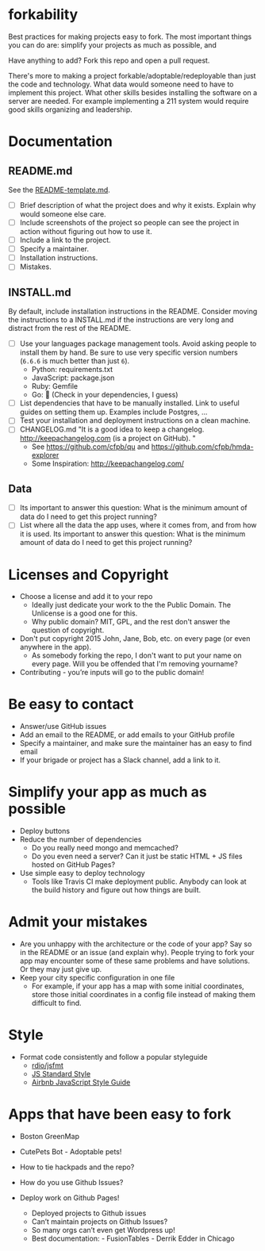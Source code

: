 # forkability

Best practices for making projects easy to fork. The most important things you can do are: simplify your projects as much as possible, and

Have anything to add? Fork this repo and open a pull request.

There's more to making a project forkable/adoptable/redeployable than just the code and technology. What data would someone need to have to implement this project. What other skills besides installing the software on a server are needed. For example implementing a 211 system would require good skills organizing and leadership.

# Documentation

## README.md

See the [README-template.md]().

- [ ] Brief description of what the project does and why it exists. Explain why would someone else care.
- [ ] Include screenshots of the project so people can see the project in action without figuring out how to use it.
- [ ] Include a link to the project.
- [ ] Specify a maintainer.
- [ ] Installation instructions.
- [ ] Mistakes.

## INSTALL.md

By default, include installation instructions in the README. Consider moving the instructions to a INSTALL.md if the instructions are very long and distract from the rest of the README.

- [ ] Use your languages package management tools. Avoid asking people to install them by hand. Be sure to use very specific version numbers (`6.6.6` is much better than just `6`).
    - Python: requirements.txt
    - JavaScript: package.json
    - Ruby: Gemfile
    - Go: :troll: (Check in your dependencies, I guess)
- [ ] List dependencies that have to be manually installed. Link to useful guides on setting them up. Examples include Postgres, ...
- [ ] Test your installation and deployment instructions on a clean machine.
- [ ] CHANGELOG.md
    "It is a good idea to keep a changelog. http://keepachangelog.com (is a project on GitHub). "
    - See https://github.com/cfpb/qu and https://github.com/cfpb/hmda-explorer
    - Some Inspiration: http://keepachangelog.com/

## Data

- [ ] Its important to answer this question: What is the minimum amount of data do I need to get this project running?
- [ ] List where all the data the app uses, where it comes from, and from how it is used. Its important to answer this question: What is the minimum amount of data do I need to get this project running?

# Licenses and Copyright

- Choose a license and add it to your repo
    - Ideally just dedicate your work to the the Public Domain. The Unlicense is a good one for this.
    - Why public domain? MIT, GPL, and the rest don't answer the question of copyright.
- Don't put copyright 2015 John, Jane, Bob, etc. on every page (or even anywhere in the app).
    - As somebody forking the repo, I don't want to put your name on every page. Will you be offended that I'm removing yourname?
- Contributing - you’re inputs will go to the public domain!

# Be easy to contact

- Answer/use GitHub issues
- Add an email to the README, or add emails to your GitHub profile
- Specify a maintainer, and make sure the maintainer has an easy to find email
- If your brigade or project has a Slack channel, add a link to it.

# Simplify your app as much as possible

- Deploy buttons
- Reduce the number of dependencies
    - Do you really need mongo and memcached?
    - Do you even need a server? Can it just be static HTML + JS files hosted on GitHub Pages?
- Use simple easy to deploy technology
    - Tools like Travis CI make deployment public. Anybody can look at the build history and figure out how things are built.

# Admit your mistakes

- Are you unhappy with the architecture or the code of your app? Say so in the README or an issue (and explain why). People trying to fork your app may encounter some of these same problems and have solutions. Or they may just give up.
- Keep your city specific configuration in one file
    - For example, if your app has a map with some initial coordinates, store those initial coordinates in a config file instead of making them difficult to find.

# Style

- Format code consistently and follow a popular styleguide
    - [rdio/jsfmt](https://github.com/rdio/jsfmt)
    - [JS Standard Style](https://github.com/feross/standard)
    - [Airbnb JavaScript Style Guide](https://github.com/airbnb/javascript)

# Apps that have been easy to fork

- Boston GreenMap
- CutePets Bot - Adoptable pets!

- How to tie hackpads and the repo?
- How do you use Github Issues?

- Deploy work on Github Pages!
  - Deployed projects to Github issues
  - Can’t maintain projects on Github Issues?
  - So many orgs can’t even get Wordpress up!
  - Best documentation: - FusionTables - Derrik Edder in Chicago
